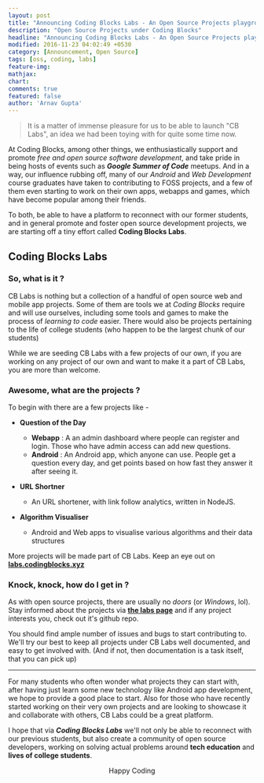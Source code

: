 ```yaml
---
layout: post
title: "Announcing Coding Blocks Labs - An Open Source Projects playground"
description: "Open Source Projects under Coding Blocks"
headline: "Announcing Coding Blocks Labs - An Open Source Projects playground"
modified: 2016-11-23 04:02:49 +0530
category: [Announcement, Open Source]
tags: [oss, coding, labs]
feature-img:
mathjax:
chart:
comments: true
featured: false
author: 'Arnav Gupta'
---
```

> It is a matter of immense pleasure for us to be able to launch "CB Labs", an idea
we had been toying with for quite some time now.

At Coding Blocks, among other things, we enthusiastically support and promote _free and open source
software development_, and take pride in being hosts of events such as _**Google Summer of Code**_ meetups.
And in a way, our influence rubbing off, many of our _Android_ and _Web Development_ course graduates
have taken to contributing to FOSS projects, and a few of them even starting to work on
their own apps, webapps and games, which have become popular among their friends.

To both, be able to have a platform to reconnect with our former students, and in general
promote and foster open source development projects, we are starting off a tiny effort called
**Coding Blocks Labs**.

## Coding Blocks Labs
### So, what is it ?
CB Labs is nothing but a collection of a handful of open source web and mobile app projects.
Some of them are tools we at _Coding Blocks_ require and will use ourselves, including some
tools and games to make the process of _learning to code_ easier.
There would also be projects pertaining to the life of college students (who happen to be the
largest chunk of our students)

While we are seeding CB Labs with a few projects of our own, if you are working on any project
of our own and want to make it a part of CB Labs, you are more than welcome.

### Awesome, what are the projects ?

To begin with there are a few projects like -
- **Question of the Day**
   - **Webapp** : A an admin dashboard where people can register and login.
   Those who have admin access can add new questions.
   - **Android** : An Android app, which anyone can use. People get a question
   every day, and get points based on how fast they answer it after seeing it.

- **URL Shortner**
  - An URL shortener, with link follow analytics, written in NodeJS.  

- **Algorithm Visualiser**
  - Android and Web apps to visualise various algorithms and their data structures

More projects will be made part of CB Labs. Keep an eye out on
**[labs.codingblocks.xyz](http://labs.codingblocks.xyz)**

### Knock, knock, how do I get in ?
As with open source projects, there are usually no _doors_ (or _Windows_, lol).
Stay informed about the projects via **[the labs page](http://labs.codingblocks.xyz)**
and if any project interests you, check out it's github repo.

You should find ample number of issues and bugs to start contributing to. We'll try
our best to keep all projects under CB Labs well documented, and easy to get involved
with. (And if not, then documentation is a task itself, that you can pick up)

---

For many students who often wonder what projects they can start with, after having just
learn some new technology like Android app development, we hope to provide a good place to start.
Also for those who have recently started working on their very own projects and are looking
to showcase it and collaborate with others, CB Labs could be a great platform.

I hope that via _**Coding Blocks Labs**_ we'll not only be able to reconnect with our
previous students, but also create a community of open source developers, working on
solving actual problems around **tech education** and **lives of college students**.

<center>Happy Coding</center>
